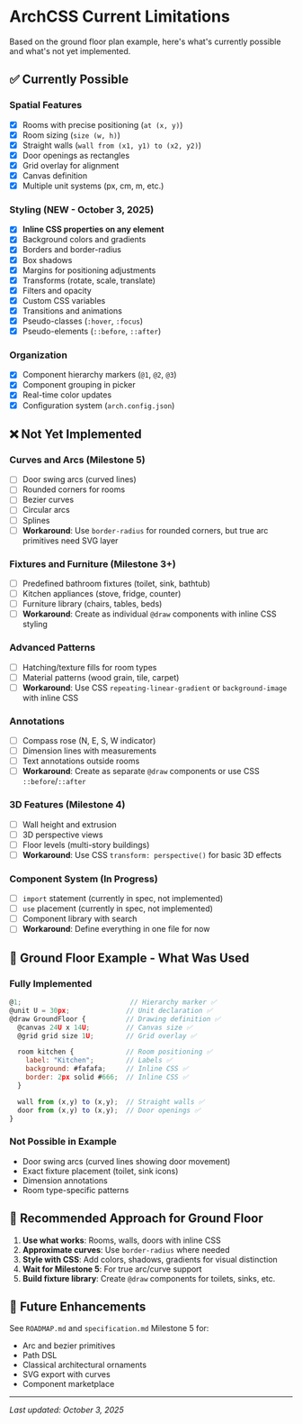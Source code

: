 # ArchCSS Current Limitations

Based on the ground floor plan example, here's what's currently possible and what's not yet implemented.

## ✅ Currently Possible

### Spatial Features

- [x] Rooms with precise positioning (`at (x, y)`)
- [x] Room sizing (`size (w, h)`)
- [x] Straight walls (`wall from (x1, y1) to (x2, y2)`)
- [x] Door openings as rectangles
- [x] Grid overlay for alignment
- [x] Canvas definition
- [x] Multiple unit systems (px, cm, m, etc.)

### Styling (NEW - October 3, 2025)

- [x] **Inline CSS properties on any element**
- [x] Background colors and gradients
- [x] Borders and border-radius
- [x] Box shadows
- [x] Margins for positioning adjustments
- [x] Transforms (rotate, scale, translate)
- [x] Filters and opacity
- [x] Custom CSS variables
- [x] Transitions and animations
- [x] Pseudo-classes (`:hover`, `:focus`)
- [x] Pseudo-elements (`::before`, `::after`)

### Organization

- [x] Component hierarchy markers (`@1`, `@2`, `@3`)
- [x] Component grouping in picker
- [x] Real-time color updates
- [x] Configuration system (`arch.config.json`)

## ❌ Not Yet Implemented

### Curves and Arcs (Milestone 5)

- [ ] Door swing arcs (curved lines)
- [ ] Rounded corners for rooms
- [ ] Bezier curves
- [ ] Circular arcs
- [ ] Splines
- [ ] **Workaround**: Use `border-radius` for rounded corners, but true arc primitives need SVG layer

### Fixtures and Furniture (Milestone 3+)

- [ ] Predefined bathroom fixtures (toilet, sink, bathtub)
- [ ] Kitchen appliances (stove, fridge, counter)
- [ ] Furniture library (chairs, tables, beds)
- [ ] **Workaround**: Create as individual `@draw` components with inline CSS styling

### Advanced Patterns

- [ ] Hatching/texture fills for room types
- [ ] Material patterns (wood grain, tile, carpet)
- [ ] **Workaround**: Use CSS `repeating-linear-gradient` or `background-image` with inline CSS

### Annotations

- [ ] Compass rose (N, E, S, W indicator)
- [ ] Dimension lines with measurements
- [ ] Text annotations outside rooms
- [ ] **Workaround**: Create as separate `@draw` components or use CSS `::before`/`::after`

### 3D Features (Milestone 4)

- [ ] Wall height and extrusion
- [ ] 3D perspective views
- [ ] Floor levels (multi-story buildings)
- [ ] **Workaround**: Use CSS `transform: perspective()` for basic 3D effects

### Component System (In Progress)

- [ ] `import` statement (currently in spec, not implemented)
- [ ] `use` placement (currently in spec, not implemented)
- [ ] Component library with search
- [ ] **Workaround**: Define everything in one file for now

## 📝 Ground Floor Example - What Was Used

### Fully Implemented

```javascript
@1;                           // Hierarchy marker ✅
@unit U = 30px;              // Unit declaration ✅
@draw GroundFloor {          // Drawing definition ✅
  @canvas 24U x 14U;         // Canvas size ✅
  @grid grid size 1U;        // Grid overlay ✅

  room kitchen {             // Room positioning ✅
    label: "Kitchen";        // Labels ✅
    background: #fafafa;     // Inline CSS ✅
    border: 2px solid #666;  // Inline CSS ✅
  }

  wall from (x,y) to (x,y);  // Straight walls ✅
  door from (x,y) to (x,y);  // Door openings ✅
}
```

### Not Possible in Example

- Door swing arcs (curved lines showing door movement)
- Exact fixture placement (toilet, sink icons)
- Dimension annotations
- Room type-specific patterns

## 🎯 Recommended Approach for Ground Floor

1. **Use what works**: Rooms, walls, doors with inline CSS
2. **Approximate curves**: Use `border-radius` where needed
3. **Style with CSS**: Add colors, shadows, gradients for visual distinction
4. **Wait for Milestone 5**: For true arc/curve support
5. **Build fixture library**: Create `@draw` components for toilets, sinks, etc.

## 🔮 Future Enhancements

See `ROADMAP.md` and `specification.md` Milestone 5 for:

- Arc and bezier primitives
- Path DSL
- Classical architectural ornaments
- SVG export with curves
- Component marketplace

---

_Last updated: October 3, 2025_
